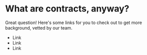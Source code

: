 # What are contracts, anyway?

Great question! Here's some links for you to check out to get more background, vetted by our team.

* Link
* Link
* Link
